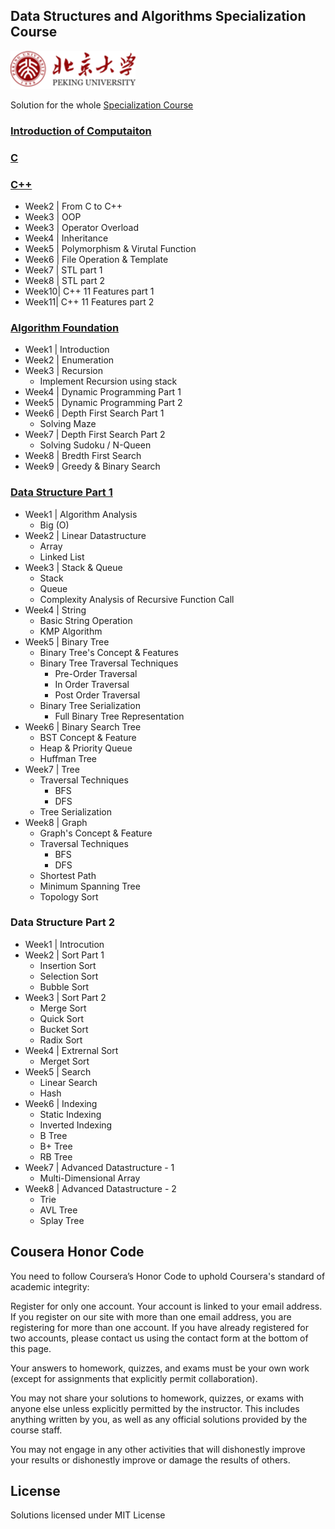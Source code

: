 ## Data Structures and Algorithms Specialization Course 

![](./pku_logo.png)

Solution for the whole [Specialization Course](https://www.coursera.org/specializations/biancheng-suanfa)

### [Introduction of Computaiton](https://github.com/xta0/data-structures-and-algorithmss/tree/master/Pre-C)
### [C](https://github.com/xta0/data-structures-and-algorithmss/tree/master/C)
### [C++](https://github.com/xta0/data-structures-and-algorithmss/tree/master/C%2B%2B)

- Week2 | From C to C++    
- Week3 | OOP
- Week3 | Operator Overload
- Week4 | Inheritance
- Week5 | Polymorphism & Virutal Function
- Week6 | File Operation & Template
- Week7 | STL part 1
- Week8 | STL part 2
- Week10| C++ 11 Features part 1
- Week11| C++ 11 Features part 2


### [Algorithm Foundation](https://github.com/xta0/data-structures-and-algorithmss/tree/master/algo)

- Week1 | Introduction
- Week2 | Enumeration
- Week3 | Recursion
    - Implement Recursion using stack
- Week4 | Dynamic Programming Part 1
- Week5 | Dynamic Programming Part 2
- Week6 | Depth First Search Part 1
    - Solving Maze 
- Week7 | Depth First Search Part 2
    - Solving Sudoku / N-Queen
- Week8 | Bredth First Search 
- Week9 | Greedy & Binary Search


### [Data Structure Part 1](https://github.com/xta0/data-structures-and-algorithmss/tree/master/data-structure-1)

- Week1 | Algorithm Analysis
    - Big (O)
- Week2 | Linear Datastructure
    - Array
    - Linked List
- Week3 | Stack & Queue
    - Stack
    - Queue
    - Complexity Analysis of Recursive Function Call
- Week4 | String
    - Basic String Operation
    - KMP Algorithm
- Week5 | Binary Tree
    - Binary Tree's Concept & Features 
    - Binary Tree Traversal Techniques
        - Pre-Order Traversal
        - In Order Traversal
        - Post Order Traversal
    - Binary Tree Serialization
        - Full Binary Tree Representation
- Week6 | Binary Search Tree 
    - BST Concept & Feature
    - Heap & Priority Queue
    - Huffman Tree
- Week7 | Tree
    - Traversal Techniques
        - BFS
        - DFS
    - Tree Serialization
- Week8 | Graph
    - Graph's Concept & Feature
    - Traversal Techniques
        - BFS
        - DFS
    - Shortest Path
    - Minimum Spanning Tree
    - Topology Sort

### Data Structure Part 2

- Week1 | Introcution
- Week2 | Sort Part 1
    - Insertion Sort
    - Selection Sort
    - Bubble Sort
- Week3 | Sort Part 2
    - Merge Sort
    - Quick Sort
    - Bucket Sort
    - Radix Sort
- Week4 | Extrernal Sort
    - Merget Sort
- Week5 | Search
    - Linear Search
    - Hash
- Week6 | Indexing
    - Static Indexing
    - Inverted Indexing
    - B Tree
    - B+ Tree
    - RB Tree
- Week7 | Advanced Datastructure - 1
    - Multi-Dimensional Array
- Week8 | Advanced Datastructure - 2
    - Trie
    - AVL Tree
    - Splay Tree

## Cousera Honor Code

You need to follow Coursera’s Honor Code to uphold Coursera's standard of academic integrity:

Register for only one account. Your account is linked to your email address. If you register on our site with more than one email address, you are registering for more than one account. If you have already registered for two accounts, please contact us using the contact form at the bottom of this page.

Your answers to homework, quizzes, and exams must be your own work (except for assignments that explicitly permit collaboration).

You may not share your solutions to homework, quizzes, or exams with anyone else unless explicitly permitted by the instructor. This includes anything written by you, as well as any official solutions provided by the course staff.

You may not engage in any other activities that will dishonestly improve your results or dishonestly improve or damage the results of others.

## License
Solutions licensed under MIT License
